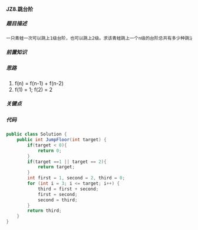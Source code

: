 #### JZ8.跳台阶

##### 题目描述

```markdown
一只青蛙一次可以跳上1级台阶，也可以跳上2级。求该青蛙跳上一个n级的台阶总共有多少种跳法（先后次序不同算不同的结果）。
```

##### 前置知识

##### 思路

1. f(n) = f(n-1) + f(n-2)
2. f(1) = 1; f(2) = 2

##### 关键点

##### 代码

```java
public class Solution {
    public int JumpFloor(int target) {
        if(target < 0){
            return 0;
        }
        if(target ==1 || target == 2){
            return target;
        }
        int first = 1, second = 2, third = 0;
        for (int i = 3; i <= target; i++) {
            third = first + second;
            first = second;
            second = third;
        }
        return third;
    }
}
```

